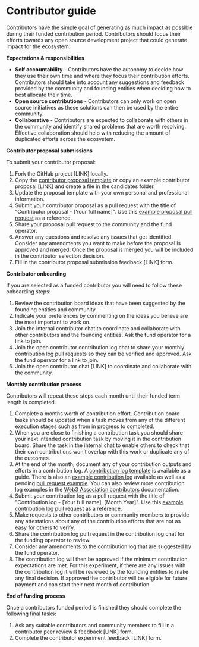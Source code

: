 # Contributor guide

Contributors have the simple goal of generating as much impact as possible during their funded contribution period. Contributors should focus their efforts towards any open source development project that could generate impact for the ecosystem.



**Expectations & responsibilities**

* **Self accountability** - Contributors have the autonomy to decide how they use their own time and where they focus their contribution efforts. Contributors should take into account any suggestions and feedback provided by the community and founding entities when deciding how to best allocate their time.
* **Open source contributions** - Contributors can only work on open source initiatives as these solutions can then be used by the entire community.
* **Collaborative** - Contributors are expected to collaborate with others in the community and identify shared problems that are worth resolving. Effective collaboration should help with reducing the amount of duplicated efforts across the ecosystem.



**Contributor proposal submissions**

To submit your contributor proposal:

1. Fork the GitHub project \[LINK] locally.
2. Copy the [contributor proposal template](../forms/contributor-proposal.md) or copy an example contributor proposal \[LINK] and create a file in the candidates folder.
3. Update the proposal template with your own personal and professional information.
4. Submit your contributor proposal as a pull request with the title of "Contributor proposal - \[Your full name]". Use this [example proposal pull request](https://github.com/web3association/contributor-funding-experiment-example/pull/1) as a reference.
5. Share your proposal pull request to the community and the fund operator.&#x20;
6. Answer any questions and resolve any issues that get identified. Consider any amendments you want to make before the proposal is approved and merged. Once the proposal is merged you will be included in the contributor selection decision.
7. Fill in the contributor proposal submission feedback \[LINK] form.



**Contributor onboarding**

If you are selected as a funded contributor you will need to follow these onboarding steps:

1. Review the contribution board ideas that have been suggested by the founding entities and community.
2. Indicate your preferences by commenting on the ideas you believe are the most important to work on.
3. Join the internal contributor chat to coordinate and collaborate with other contributors and the founding entities. Ask the fund operator for a link to join.
4. Join the open contributor contribution log chat to share your monthly contribution log pull requests so they can be verified and approved.  Ask the fund operator for a link to join.
5. Join the open contributor chat \[LINK] to coordinate and collaborate with the community.



**Monthly contribution process**

Contributors will repeat these steps each month until their funded term length is completed.

1. Complete a months worth of contribution effort. Contribution board tasks should be updated when a task moves from any of the different execution stages such as from in progress to completed.
2. When you are close to finishing a contribution task you should share your next intended contribution task by moving it in the contribution board. Share the task in the internal chat to enable others to check that their own contributions won’t overlap with this work or duplicate any of the outcomes.
3. At the end of the month, document any of your contribution outputs and efforts in a contribution log. A [contribution log template](https://funding.contributors.org/contributor-funding-experiment/templates/documents/contribution-log-form) is available as a guide. There is also an [example contribution log](https://example.contributors.org/current-funding-round/funded-contributors/alice-adams/june-2024) available as well as a pending [pull request example](https://github.com/web3association/contributor-funding-experiment-example/pull/2). You can also review more contribution log examples in the [Web3 Association contributors](https://docs.web3association.co/contributors) documentation.
4. Submit your contribution log as a pull request with the title of "Contribution log - \[Your full name], \[Month Year]". Use this [example contribution log pull request](https://github.com/web3association/contributor-funding-experiment-example/pull/2) as a reference.
5. Make requests to other contributors or community members to provide any attestations about any of the contribution efforts that are not as easy for others to verify.
6. Share the contribution log pull request in the contribution log chat for the funding operator to review.
7. Consider any amendments to the contribution log that are suggested by the fund operator.
8. The contribution log will then be approved if the minimum contribution expectations are met. For this experiment, if there are any issues with the contribution log it will be reviewed by the founding entities to make any final decision. If approved the contributor will be eligible for future payment and can start their next month of contribution.



**End of funding process**

Once a contributors funded period is finished they should complete the following final tasks:

1. Ask any suitable contributors and community members to fill in a contributor peer review & feedback \[LINK] form.
2. Complete the contributor experiment feedback \[LINK] form.
